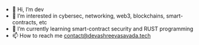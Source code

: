 - 👋 Hi, I’m dev
- 👀 I’m interested in cybersec, networking, web3, blockchains, smart-contracts, etc
- 🌱 I’m currently learning smart-contract security and RUST programming
- 📫 How to reach me contact@devashreevasavada.tech

<!---
devashree08/devashree08 is a ✨ special ✨ repository because its `README.md` (this file) appears on your GitHub profile.
You can click the Preview link to take a look at your changes.
--->
